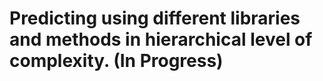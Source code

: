 

# Predicting using different libraries and methods in hierarchical level of complexity. (In Progress)